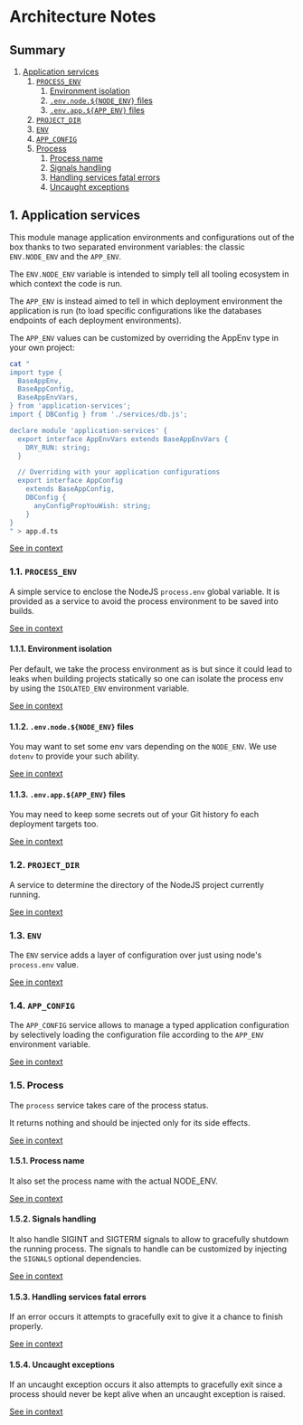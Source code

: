 [//]: # ( )
[//]: # (This file is automatically generated by the `jsarch`)
[//]: # (module. Do not change it elsewhere, changes would)
[//]: # (be overriden.)
[//]: # ( )
# Architecture Notes

## Summary

1. [Application services](#1-application-services)
   1. [`PROCESS_ENV`](#11-`process_env`)
      1. [Environment isolation](#111-environment-isolation)
      2. [`.env.node.${NODE_ENV}` files](#112-`.env.node.${node_env}`-files)
      3. [`.env.app.${APP_ENV}` files](#113-`.env.app.${app_env}`-files)
   2. [`PROJECT_DIR`](#12-`project_dir`)
   3. [`ENV`](#13-`env`)
   4. [`APP_CONFIG`](#14-`app_config`)
   5. [Process](#15-process)
      1. [Process name](#151-process-name)
      2. [Signals handling](#152-signals-handling)
      3. [Handling services fatal errors](#153-handling-services-fatal-errors)
      4. [Uncaught exceptions](#154-uncaught-exceptions)


## 1. Application services

This module manage application environments and configurations
 out of the box thanks to two separated environment variables:
 the classic `ENV.NODE_ENV` and the `APP_ENV`.

The `ENV.NODE_ENV` variable is intended to simply tell all
 tooling ecosystem in which context the code is run.

The `APP_ENV` is instead aimed to tell in which deployment
 environment the application is run (to load specific
 configurations like the databases endpoints of each
 deployment environments).

The `APP_ENV` values can be customized by overriding
 the AppEnv type in your own project:
```sh
cat "
import type {
  BaseAppEnv,
  BaseAppConfig,
  BaseAppEnvVars,
} from 'application-services';
import { DBConfig } from './services/db.js';

declare module 'application-services' {
  export interface AppEnvVars extends BaseAppEnvVars {
    DRY_RUN: string;
  }

  // Overriding with your application configurations
  export interface AppConfig
    extends BaseAppConfig,
    DBConfig {
      anyConfigPropYouWish: string;
    }
}
" > app.d.ts
```

[See in context](./src/index.ts#L1-L40)



### 1.1. `PROCESS_ENV`

A simple service to enclose the NodeJS `process.env`
 global variable. It is provided as a service to avoid
 the process environment to be saved into builds.

[See in context](./src/services/PROCESS_ENV.ts#L5-L10)



#### 1.1.1. Environment isolation

Per default, we take the process environment as is
 but since it could lead to leaks when building
 projects statically so one can isolate the process
 env by using the `ISOLATED_ENV` environment variable.

[See in context](./src/services/ENV.ts#L75-L80)



#### 1.1.2. `.env.node.${NODE_ENV}` files

You may want to set some env vars depending on the
 `NODE_ENV`. We use `dotenv` to provide your such
 ability.

[See in context](./src/services/ENV.ts#L104-L109)



#### 1.1.3. `.env.app.${APP_ENV}` files

You may need to keep some secrets out of your Git
 history fo each deployment targets too.

[See in context](./src/services/ENV.ts#L112-L115)



### 1.2. `PROJECT_DIR`

A service to determine the directory of the NodeJS project
 currently running.

[See in context](./src/services/PROJECT_DIR.ts#L7-L11)



### 1.3. `ENV`

The `ENV` service adds a layer of configuration over just using
 node's `process.env` value.

[See in context](./src/services/ENV.ts#L26-L30)



### 1.4. `APP_CONFIG`

The `APP_CONFIG` service allows to manage a typed application
 configuration by selectively loading the configuration file
 according to the `APP_ENV` environment variable.

[See in context](./src/services/APP_CONFIG.ts#L8-L13)



### 1.5. Process

The `process` service takes care of the process status.

It returns nothing and should be injected only for its
 side effects.

[See in context](./src/services/process.ts#L30-L35)



#### 1.5.1. Process name

It also set the process name with the actual NODE_ENV.

[See in context](./src/services/process.ts#L77-L80)



#### 1.5.2. Signals handling

It also handle SIGINT and SIGTERM signals to allow to
 gracefully shutdown the running process. The signals
 to handle can be customized by injecting the `SIGNALS`
 optional dependencies.

[See in context](./src/services/process.ts#L85-L91)



#### 1.5.3. Handling services fatal errors

If an error occurs it attempts to gracefully exit
to give it a chance to finish properly.

[See in context](./src/services/process.ts#L96-L100)



#### 1.5.4. Uncaught exceptions

If an uncaught exception occurs it also attempts to
 gracefully exit since a process should never be kept
 alive when an uncaught exception is raised.

[See in context](./src/services/process.ts#L107-L112)

